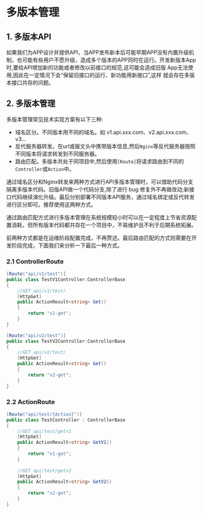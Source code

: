 # 多版本管理

## 1. 多版本API
如果我们为APP设计并提供API，当APP发布新本后可能早期APP没有内置升级机制，也可能有些用户不愿升级，造成多个版本的APP同时在运行。开发新版本App时,要给API增加新的功能或者修改以前接口的规范,这可能会造成旧版 App无法使用,因此在一定情况下会“保留旧接口的运行、新功能用新接口”,这样 就会存在多版本接口共存的问题。

## 2. 多版本管理

多版本管理常见技术实现方案有以下三种:
* 域名区分。不同版本用不同的域名。如 v1.api.xxx.com、v2.api.xxx.com、v3...
* 反代服务器转发。在url或报文头中携带版本信息,然后`Nginx`等反代服务器按照不同版本将请求转发到不同服务器。
* 路由匹配。多版本共处于同项目中,然后使用`[Route]`将请求路由到不同的`Controller`或`Action`中。

通过域名区分和Nginx转发来两种方式进行API多版本管理时，可以借助代码分支隔离多版本代码。旧版API做一个代码分支,除了进行 bug 修复外不再做改动;新接口代码继续演化升级。最后分别部署不同版本API服务，通过域名绑定或反代转发进行区分即可。推荐使用这两种方式。

通过路由匹配方式进行多版本管理在系统规模较小时可以在一定程度上节省资源配置消耗，但所有版本代码都共存在一个项目中，不易维护且不利于后期系统拓展。

前两种方式都是在运维阶段配置完成，不再赘述。最后路由匹配的方式则需要在开发阶段完成，下面我们来分析一下最后一种方式。

### 2.1 ControllerRoute
```csharp
[Route("api/v1/test")]
public class TestV1Controller:ControllerBase
{
    //GET api/v1/test/
    [HttpGet]
    public ActionResult<string> Get()
    {
        return "v1-get";
    }
}

[Route("api/v2/test")]
public class TestV2Controller:ControllerBase
{
    //GET api/v2/test/
    [HttpGet]
    public ActionResult<string> Get()
    {
        return "v2-get";
    }
}
```

### 2.2 ActionRoute
```csharp
[Route("api/test/{Action}")]
public class TestController : ControllerBase
{
    //GET api/test/getv1
    [HttpGet]
    public ActionResult<string> GetV1()
    {
        return "v1-get";
    }
    
    //GET api/test/getv2
    [HttpGet]
    public ActionResult<string> GetV2()
    {
        return "v2-get";
    }
}
```